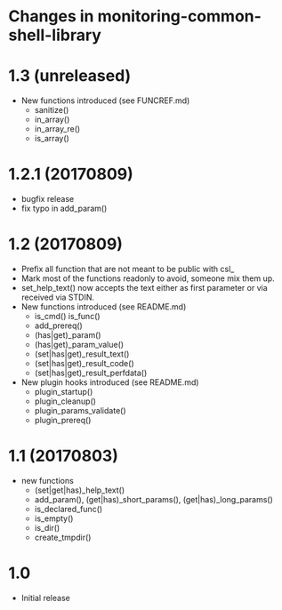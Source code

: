 # Changes in monitoring-common-shell-library

# 1.3 (unreleased)

* New functions introduced (see FUNCREF.md)
    * sanitize()
    * in_array()
    * in_array_re()
    * is_array()

# 1.2.1 (20170809)

* bugfix release
* fix typo in add_param()

# 1.2 (20170809)

* Prefix all function that are not meant to be public with csl\_
* Mark most of the functions readonly to avoid, someone mix them up.
* set_help_text() now accepts the text either as first parameter or via received via STDIN.
* New functions introduced (see README.md)
    * is_cmd() is_func()
    * add_prereq()
    * (has|get)_param()
    * (has|get)_param_value()
    * (set|has|get)_result_text()
    * (set|has|get)_result_code()
    * (set|has|get)_result_perfdata()
* New plugin hooks introduced (see README.md)
    * plugin_startup()
    * plugin_cleanup()
    * plugin_params_validate()
    * plugin_prereq()

# 1.1 (20170803)

* new functions
    * (set|get|has)_help_text()
    * add_param(), (get|has)_short_params(), (get|has)_long_params()
    * is_declared_func()
    * is_empty()
    * is_dir()
    * create_tmpdir()

# 1.0

* Initial release
